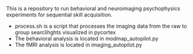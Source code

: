 This is a repository to run behavioral and neuroimaging psychophysics experiments for sequential skill acquisition. 
* process.sh is a script that processes the imaging data from the raw to group searclihghts visualized in pycortex
* The behavioral analysis is located in modmap_autopilot.py
* The fMRI analysis is located in imaging_autopilot.py
